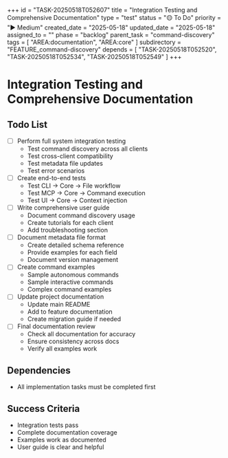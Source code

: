 +++
id = "TASK-20250518T052607"
title = "Integration Testing and Comprehensive Documentation"
type = "test"
status = "🟡 To Do"
priority = "▶️ Medium"
created_date = "2025-05-18"
updated_date = "2025-05-18"
assigned_to = ""
phase = "backlog"
parent_task = "command-discovery"
tags = [ "AREA:documentation", "AREA:core" ]
subdirectory = "FEATURE_command-discovery"
depends = [
  "TASK-20250518T052520",
  "TASK-20250518T052534",
  "TASK-20250518T052549"
]
+++

# Integration Testing and Comprehensive Documentation

## Todo List
- [ ] Perform full system integration testing
  - Test command discovery across all clients
  - Test cross-client compatibility
  - Test metadata file updates
  - Test error scenarios
- [ ] Create end-to-end tests
  - Test CLI → Core → File workflow
  - Test MCP → Core → Command execution
  - Test UI → Core → Context injection
- [ ] Write comprehensive user guide
  - Document command discovery usage
  - Create tutorials for each client
  - Add troubleshooting section
- [ ] Document metadata file format
  - Create detailed schema reference
  - Provide examples for each field
  - Document version management
- [ ] Create command examples
  - Sample autonomous commands
  - Sample interactive commands
  - Complex command examples
- [ ] Update project documentation
  - Update main README
  - Add to feature documentation
  - Create migration guide if needed
- [ ] Final documentation review
  - Check all documentation for accuracy
  - Ensure consistency across docs
  - Verify all examples work

## Dependencies
- All implementation tasks must be completed first

## Success Criteria
- Integration tests pass
- Complete documentation coverage
- Examples work as documented
- User guide is clear and helpful
